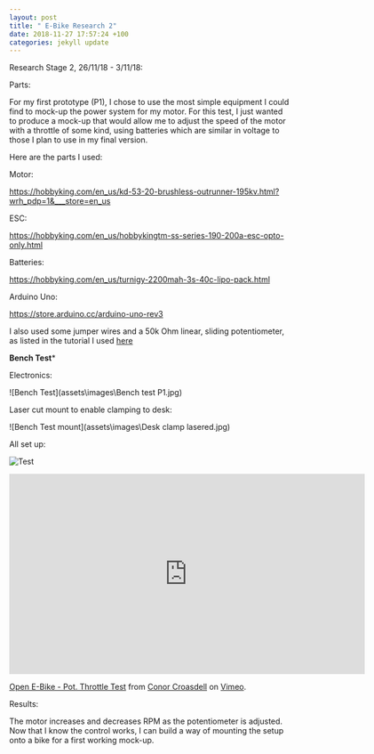 ```yaml
---
layout: post
title: " E-Bike Research 2"
date: 2018-11-27 17:57:24 +100
categories: jekyll update
---
```



Research Stage 2,
26/11/18 - 3/11/18:


Parts:

 For my first prototype (P1), I chose to use the most simple equipment I could find to mock-up the power system for my motor. For this test, I just wanted to produce a mock-up that would allow me to adjust the speed of the motor with a throttle of some kind, using batteries which are similar in voltage to those I plan to use in my final version.

Here are the parts I used:

 Motor:

 <https://hobbyking.com/en_us/kd-53-20-brushless-outrunner-195kv.html?wrh_pdp=1&___store=en_us>

 ESC:

 <https://hobbyking.com/en_us/hobbykingtm-ss-series-190-200a-esc-opto-only.html>

 Batteries:

 <https://hobbyking.com/en_us/turnigy-2200mah-3s-40c-lipo-pack.html>

 Arduino Uno:

 <https://store.arduino.cc/arduino-uno-rev3>

 I also used some jumper wires and a 50k Ohm linear, sliding potentiometer, as listed in the tutorial I used [here](http://rztronics.com/control-brushless-motor-using-arduino/)

 **Bench Test***

 Electronics:

 ![Bench Test](assets\images\Bench test P1.jpg)

Laser cut mount to enable clamping to desk:

![Bench Test mount](assets\images\Desk clamp lasered.jpg)

All set up:

![Test](assets\images\pic1.jpg)

<iframe src="https://player.vimeo.com/video/319337439" width="640" height="360" frameborder="0" webkitallowfullscreen mozallowfullscreen allowfullscreen></iframe>
<p><a href="https://vimeo.com/319337439">Open E-Bike - Pot. Throttle Test</a> from <a href="https://vimeo.com/user53986623">Conor Croasdell</a> on <a href="https://vimeo.com">Vimeo</a>.</p>

 Results:

 The motor increases and decreases RPM as the potentiometer is adjusted. Now that I know the control works, I can build a way of mounting the setup onto a bike for a first working mock-up.
